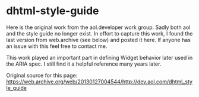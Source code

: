 # dhtml-style-guide

Here is the original work from the aol.developer work group. Sadly both aol and 
the style guide no longer exist. In effort to capture this work, I found the 
last version from web.archive (see below) and posted it here. If anyone has an 
issue with this feel free to contact me.

This work played an important part in defining Widget behavior later used in the
ARIA spec. I still find it a helpful reference many years later.

Original source for this page:
https://web.archive.org/web/20130127004544/http://dev.aol.com/dhtml_style_guide
